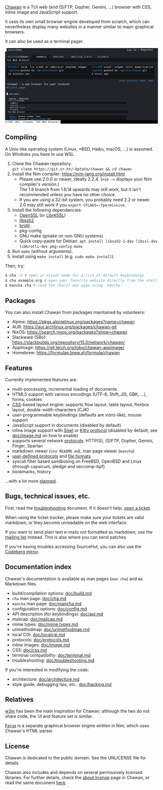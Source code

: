 [Chawan](https://chawan.net) is a TUI web (and (S)FTP, Gopher, Gemini,
...) browser with CSS, inline image and JavaScript support.

It uses its own small browser engine developed from scratch, which
can nevertheless display many websites in a manner similar to major
graphical browsers.

It can also be used as a terminal pager.

![Screenshot of Chawan displaying its SourceHut page](doc/showcase.png)

## Compiling

A Unix-like operating system (Linux, \*BSD, Haiku, macOS, ...) is
assumed.  On Windows you have to use WSL.

1. Clone the Chawan repository:  
   `git clone https://git.sr.ht/~bptato/chawan && cd chawan`
2. Install the Nim compiler: <https://nim-lang.org/install.html>
	* Please use 2.0.0 or newer, ideally 2.2.4.  (`nim -v` displays
	  your Nim compiler's version.)  
	  The 1.6 branch from 1.6.14 upwards may still work, but it
	  isn't recommended unless you have no other choice.
	* If you are using a 32-bit system, you probably need 2.2 or
	  newer.  2.0 may still work if you `export CFLAGS=-fpermissive`.
3. Install the following dependencies:
	* [OpenSSL](https://www.openssl.org/) (or
	  [LibreSSL](https://www.libressl.org/))
	* [libssh2](https://libssh2.org/)
	* [brotli](https://github.com/google/brotli)
	* pkg-config
	* GNU make (gmake on non-GNU systems)
	* Quick copy-paste for Debian:
	  `apt install libssh2-1-dev libssl-dev libbrotli-dev pkg-config make`
4. Run `make` (without arguments).
5. Install using `make install` (e.g. `sudo make install`).

Then, try:

```bash
$ cha -V # open in visual mode for a list of default keybindings
$ cha example.org # open your favorite website directly from the shell
$ mancha cha # read the cha(1) man page using `mancha'
```

## Packages

You can also install Chawan from packages maintained by volunteers:

* Alpine: <https://pkgs.alpinelinux.org/packages?name=chawan>
* AUR: <https://aur.archlinux.org/packages/chawan-git>
* NixOS: <https://search.nixos.org/packages?show=chawan>
* Slackware (SBo): <https://slackbuilds.org/repository/15.0/network/chawan/>
* AppImage: <https://git.lerch.org/lobo/chawan-appimage/>
* Homebrew: <https://formulae.brew.sh/formula/chawan>

## Features

Currently implemented features are:

* multi-processing, incremental loading of documents
* HTML5 support with various encodings (UTF-8, Shift_JIS, GBK, ...),
  forms, cookies
* [CSS](doc/css.md)-based layout engine: supports flow layout, table
  layout, flexbox layout, double-width characters (CJK)
* user-programmable keybindings (defaults are vi(m)-like), mouse support
* JavaScript support in documents (disabled by default)
* inline image support with [Sixel](https://en.wikipedia.org/wiki/Sixel) or
  [Kitty protocol](https://sw.kovidgoyal.net/kitty/graphics-protocol/)
  (disabled by default; see [doc/image.md](doc/image.md) on how to
  enable)
* supports several network [protocols](doc/protocols.md): HTTP(S),
  (S)FTP, Gopher, Gemini, Finger, Spartan
* markdown viewer (`cha README.md`), man page viewer (`mancha`)
* [user-defined protocols](doc/urimethodmap.md) and
  [file formats](doc/mailcap.md)
* syscall filter based sandboxing on FreeBSD, OpenBSD and Linux (through
  capsicum, pledge and seccomp-bpf)
* bookmarks, history

...with a lot more [planned](todo).

## Bugs, technical issues, etc.

First, read the [troubleshooting](doc/troubleshooting.md) document.
If it doesn't help, [open a ticket](https://todo.sr.ht/~bptato/chawan).

When using the ticket tracker, please make sure your tickets are valid
markdown, or they become unreadable on the web interface.

If you want to send plain text e-mails not formatted as markdown,
use the [mailing list](mailto:~bptato/chawan-devel@lists.sr.ht) instead.
This is also where you can send patches.

If you're having troubles accessing SourceHut, you can also use the
[Codeberg mirror](https://codeberg.org/bptato/chawan).

## Documentation index

Chawan's documentation is available as man pages (`man cha`) and as
Markdown files.

* build/compilation options: [doc/build.md](doc/build.md)
* `cha` man page: [doc/cha.md](doc/cha.md)
* `mancha` man page: [doc/mancha.md](doc/mancha.md)
* configuration options: [doc/config.md](doc/config.md)
* API description (for keybindings): [doc/api.md](doc/api.md)
* mailcap: [doc/mailcap.md](doc/mailcap.md)
* mime.types: [doc/mime.types.md](doc/mime.types.md)
* urimethodmap: [doc/urimethodmap.md](doc/urimethodmap.md)
* local CGI: [doc/localcgi.md](doc/localcgi.md)
* protocols: [doc/protocols.md](doc/protocols.md)
* inline images: [doc/image.md](doc/image.md)
* CSS: [doc/css.md](doc/css.md)
* terminal compatibility: [doc/terminal.md](doc/terminal.md)
* troubleshooting: [doc/troubleshooting.md](doc/troubleshooting.md)

If you're interested in modifying the code:

* architecture: [doc/architecture.md](doc/architecture.md)
* style guide, debugging tips, etc.: [doc/hacking.md](doc/hacking.md)

## Relatives

[w3m](https://sr.ht/~rkta/w3m) has been the main inspiration for Chawan;
although the two do not share code, the UI and feature set is similar.

[Ferus](https://github.com/ferus-web/ferus) is a separate graphical browser
engine written in Nim, which uses Chawan's HTML parser.

## License

Chawan is dedicated to the public domain. See the UNLICENSE file for details.

Chawan also includes and depends on several permissively licensed libraries.
For further details, check the <about:license> page in Chawan, or read
the same document [here](res/license.md).
